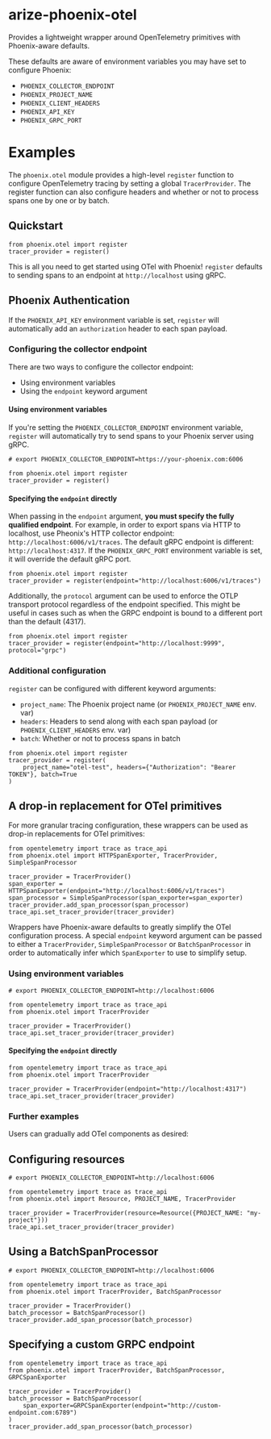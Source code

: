 # arize-phoenix-otel

Provides a lightweight wrapper around OpenTelemetry primitives with Phoenix-aware defaults.

These defaults are aware of environment variables you may have set to configure Phoenix:
- `PHOENIX_COLLECTOR_ENDPOINT`
- `PHOENIX_PROJECT_NAME`
- `PHOENIX_CLIENT_HEADERS`
- `PHOENIX_API_KEY`
- `PHOENIX_GRPC_PORT`

# Examples

The `phoenix.otel` module provides a high-level `register` function to configure OpenTelemetry
tracing by setting a global `TracerProvider`. The register function can also configure headers
and whether or not to process spans one by one or by batch.


## Quickstart

```
from phoenix.otel import register
tracer_provider = register()
```

This is all you need to get started using OTel with Phoenix! `register` defaults to sending spans
to an endpoint at `http://localhost` using gRPC.

## Phoenix Authentication

If the `PHOENIX_API_KEY` environment variable is set, `register` will automatically add an
`authorization` header to each span payload.

### Configuring the collector endpoint

There are two ways to configure the collector endpoint:
- Using environment variables
- Using the `endpoint` keyword argument

#### Using environment variables

If you're setting the `PHOENIX_COLLECTOR_ENDPOINT` environment variable, `register` will
automatically try to send spans to your Phoenix server using gRPC.

```
# export PHOENIX_COLLECTOR_ENDPOINT=https://your-phoenix.com:6006

from phoenix.otel import register
tracer_provider = register()
```

#### Specifying the `endpoint` directly

When passing in the `endpoint` argument, **you must specify the fully qualified endpoint**. For
example, in order to export spans via HTTP to localhost, use Pheonix's HTTP collector endpoint:
`http://localhost:6006/v1/traces`. The default gRPC endpoint is different: `http://localhost:4317`.
If the `PHOENIX_GRPC_PORT` environment variable is set, it will override the default gRPC port.

```
from phoenix.otel import register
tracer_provider = register(endpoint="http://localhost:6006/v1/traces")
```

Additionally, the `protocol` argument can be used to enforce the OTLP transport protocol
regardless of the endpoint specified. This might be useful in cases such as when the GRPC
endpoint is bound to a different port than the default (4317).

```
from phoenix.otel import register
tracer_provider = register(endpoint="http://localhost:9999", protocol="grpc")
```

### Additional configuration

`register` can be configured with different keyword arguments:
- `project_name`: The Phoenix project name (or `PHOENIX_PROJECT_NAME` env. var)
- `headers`: Headers to send along with each span payload (or `PHOENIX_CLIENT_HEADERS` env. var)
- `batch`: Whether or not to process spans in batch

```
from phoenix.otel import register
tracer_provider = register(
    project_name="otel-test", headers={"Authorization": "Bearer TOKEN"}, batch=True
)
```

## A drop-in replacement for OTel primitives

For more granular tracing configuration, these wrappers can be used as drop-in replacements for
OTel primitives:

```
from opentelemetry import trace as trace_api
from phoenix.otel import HTTPSpanExporter, TracerProvider, SimpleSpanProcessor

tracer_provider = TracerProvider()
span_exporter = HTTPSpanExporter(endpoint="http://localhost:6006/v1/traces")
span_processor = SimpleSpanProcessor(span_exporter=span_exporter)
tracer_provider.add_span_processor(span_processor)
trace_api.set_tracer_provider(tracer_provider)
```

Wrappers have Phoenix-aware defaults to greatly simplify the OTel configuration process. A special
`endpoint` keyword argument can be passed to either a `TracerProvider`, `SimpleSpanProcessor` or
`BatchSpanProcessor` in order to automatically infer which `SpanExporter` to use to simplify setup.

### Using environment variables

```
# export PHOENIX_COLLECTOR_ENDPOINT=http://localhost:6006

from opentelemetry import trace as trace_api
from phoenix.otel import TracerProvider

tracer_provider = TracerProvider()
trace_api.set_tracer_provider(tracer_provider)
```

#### Specifying the `endpoint` directly

```
from opentelemetry import trace as trace_api
from phoenix.otel import TracerProvider

tracer_provider = TracerProvider(endpoint="http://localhost:4317")
trace_api.set_tracer_provider(tracer_provider)
```

### Further examples

Users can gradually add OTel components as desired:

## Configuring resources

```
# export PHOENIX_COLLECTOR_ENDPOINT=http://localhost:6006

from opentelemetry import trace as trace_api
from phoenix.otel import Resource, PROJECT_NAME, TracerProvider

tracer_provider = TracerProvider(resource=Resource({PROJECT_NAME: "my-project"}))
trace_api.set_tracer_provider(tracer_provider)
```

## Using a BatchSpanProcessor

```
# export PHOENIX_COLLECTOR_ENDPOINT=http://localhost:6006

from opentelemetry import trace as trace_api
from phoenix.otel import TracerProvider, BatchSpanProcessor

tracer_provider = TracerProvider()
batch_processor = BatchSpanProcessor()
tracer_provider.add_span_processor(batch_processor)
```

## Specifying a custom GRPC endpoint

```
from opentelemetry import trace as trace_api
from phoenix.otel import TracerProvider, BatchSpanProcessor, GRPCSpanExporter

tracer_provider = TracerProvider()
batch_processor = BatchSpanProcessor(
    span_exporter=GRPCSpanExporter(endpoint="http://custom-endpoint.com:6789")
)
tracer_provider.add_span_processor(batch_processor)
```
